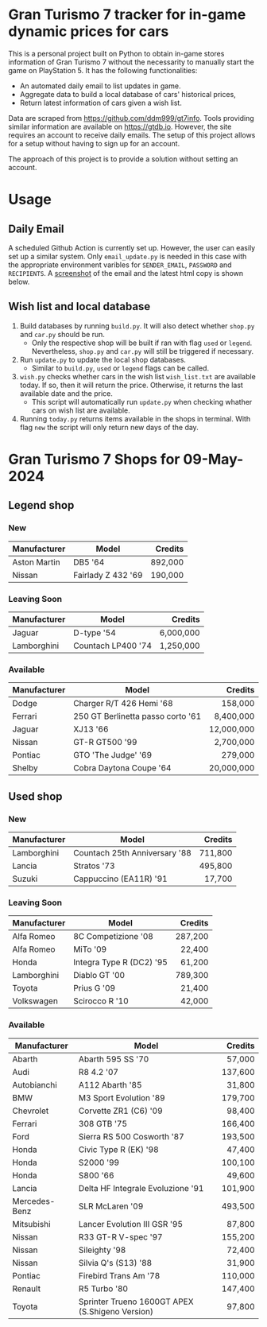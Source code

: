 # Gran Turismo 7 tracker for in-game dynamic prices for cars

This is a personal project built on Python to obtain in-game stores information of Gran Turismo 7 without the necessarity to manually start the game on PlayStation 5. It has the following functionalities:

- An automated daily email to list updates in game.
- Aggregate data to build a local database of cars' historical prices,
- Return latest information of cars given a wish list.

Data are scraped from https://github.com/ddm999/gt7info. Tools providing similar information are available on https://gtdb.io. However, the site requires an account to receive daily emails. The setup of this project allows for a setup without having to sign up for an account.

The approach of this project is to provide a solution without setting an account.

# Usage

## Daily Email

A scheduled Github Action is currently set up. However, the user can easily set up a similar system. Only `email_update.py` is needed in this case with the appropriate environment varibles for `SENDER_EMAIL`, `PASSWORD` and `RECIPIENTS`. A [screenshot](https://raw.githubusercontent.com/marcohoucheng/Gran-Turismo-7-Price-Tracker/main/data/email_screenshot.png) of the email and the latest html copy is shown below.

## Wish list and local database

1. Build databases by running `build.py`. It will also detect whether `shop.py` and `car.py` should be run.
    - Only the respective shop will be built if ran with flag `used` or `legend`. Nevertheless, `shop.py` and `car.py` will still be triggered if necessary.
2. Run `update.py` to update the local shop databases.
    - Similar to `build.py`, `used` or `legend` flags can be called.
3. `wish.py` checks whether cars in the wish list `wish_list.txt` are available today. If so, then it will return the price. Otherwise, it returns the last available date and the price.
    - This script will automatically run `update.py` when checking whather cars on wish list are available.
4. Running `today.py` returns items available in the shops in terminal. With flag `new` the script will only return new days of the day.


# Gran Turismo 7 Shops for 09-May-2024



## Legend shop

### New
 | Manufacturer | Model | Credits |
 | --- | --- | --: |
|Aston Martin|DB5 '64|892,000|
|Nissan|Fairlady Z 432 '69|190,000|

### Leaving Soon
 | Manufacturer | Model | Credits |
 | --- | --- | --: |
|Jaguar|D-type '54|6,000,000|
|Lamborghini|Countach LP400 '74|1,250,000|

### Available
 | Manufacturer | Model | Credits |
 | --- | --- | --: |
|Dodge|Charger R/T 426 Hemi '68|158,000|
|Ferrari|250 GT Berlinetta passo corto '61|8,400,000|
|Jaguar|XJ13 '66|12,000,000|
|Nissan|GT-R GT500 '99|2,700,000|
|Pontiac|GTO 'The Judge' '69|279,000|
|Shelby|Cobra Daytona Coupe '64|20,000,000|


## Used shop

### New
 | Manufacturer | Model | Credits |
 | --- | --- | --: |
|Lamborghini|Countach 25th Anniversary '88|711,800|
|Lancia|Stratos '73|495,800|
|Suzuki|Cappuccino (EA11R) '91|17,700|

### Leaving Soon
 | Manufacturer | Model | Credits |
 | --- | --- | --: |
|Alfa Romeo|8C Competizione '08|287,200|
|Alfa Romeo|MiTo '09|22,400|
|Honda|Integra Type R (DC2) '95|61,200|
|Lamborghini|Diablo GT '00|789,300|
|Toyota|Prius G '09|21,400|
|Volkswagen|Scirocco R '10|42,000|

### Available
 | Manufacturer | Model | Credits |
 | --- | --- | --: |
|Abarth|Abarth 595 SS '70|57,000|
|Audi|R8 4.2 '07|137,600|
|Autobianchi|A112 Abarth '85|31,800|
|BMW|M3 Sport Evolution '89|179,700|
|Chevrolet|Corvette ZR1 (C6) '09|98,400|
|Ferrari|308 GTB '75|166,400|
|Ford|Sierra RS 500 Cosworth '87|193,500|
|Honda|Civic Type R (EK) '98|47,400|
|Honda|S2000 '99|100,100|
|Honda|S800 '66|49,600|
|Lancia|Delta HF Integrale Evoluzione '91|101,900|
|Mercedes-Benz|SLR McLaren '09|493,500|
|Mitsubishi|Lancer Evolution III GSR '95|87,800|
|Nissan|R33 GT-R V-spec '97|155,200|
|Nissan|Sileighty '98|72,400|
|Nissan|Silvia Q's (S13) '88|31,900|
|Pontiac|Firebird Trans Am '78|110,000|
|Renault|R5 Turbo '80|147,400|
|Toyota|Sprinter Trueno 1600GT APEX (S.Shigeno Version)|97,800|
